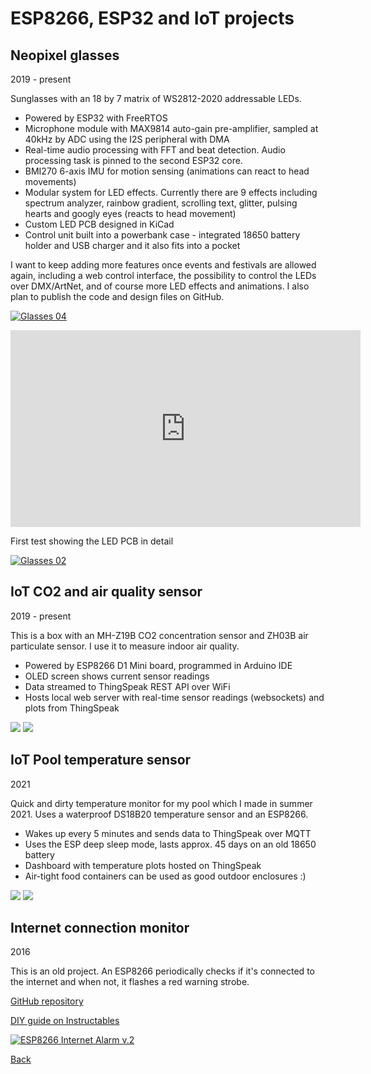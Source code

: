 # ESP8266, ESP32 and IoT projects


## Neopixel glasses
2019 - present

Sunglasses with an 18 by 7 matrix of WS2812-2020 addressable LEDs.
- Powered by ESP32 with FreeRTOS
- Microphone module with MAX9814 auto-gain pre-amplifier, sampled at 40kHz by ADC using the I2S peripheral with DMA
- Real-time audio processing with FFT and beat detection. Audio processing task is pinned to the second ESP32 core.
- BMI270 6-axis IMU for motion sensing (animations can react to head movements)
- Modular system for LED effects. Currently there are 9 effects including spectrum analyzer, rainbow gradient, scrolling text, glitter, pulsing hearts and googly eyes (reacts to head movement)
- Custom LED PCB designed in KiCad
- Control unit built into a powerbank case - integrated 18650 battery holder and USB charger and it also fits into a pocket

I want to keep adding more features once events and festivals are allowed again, including a web control interface, the possibility to control the LEDs over DMX/ArtNet, and of course more LED effects and animations. I also plan to publish the code and design files on GitHub.

[![Glasses 04](http://img.youtube.com/vi/gHiiCOIrOpQ/0.jpg)](https://www.youtube.com/watch?v=gHiiCOIrOpQ)

<iframe width="560" height="315" src="https://www.youtube.com/embed/gHiiCOIrOpQ" title="YouTube video player" frameborder="0" allow="accelerometer; autoplay; clipboard-write; encrypted-media; gyroscope; picture-in-picture" allowfullscreen></iframe>

First test showing the LED PCB in detail

[![Glasses 02](http://img.youtube.com/vi/k-fCb0Cq5mE/0.jpg)](https://www.youtube.com/watch?v=k-fCb0Cq5mE)


## IoT CO2 and air quality sensor
2019 - present

This is a box with an MH-Z19B CO2 concentration sensor and ZH03B air particulate sensor. I use it to measure indoor air quality.
- Powered by ESP8266 D1 Mini board, programmed in Arduino IDE
- OLED screen shows current sensor readings
- Data streamed to ThingSpeak REST API over WiFi
- Hosts local web server with real-time sensor readings (websockets) and plots from ThingSpeak

<img src="img/co2_sensor.jpg">

<img src="img/co2_screen.jpg">


## IoT Pool temperature sensor
2021

Quick and dirty temperature monitor for my pool which I made in summer 2021. Uses a waterproof DS18B20 temperature sensor and an ESP8266.
- Wakes up every 5 minutes and sends data to ThingSpeak over MQTT
- Uses the ESP deep sleep mode, lasts approx. 45 days on an old 18650 battery
- Dashboard with temperature plots hosted on ThingSpeak
- Air-tight food containers can be used as good outdoor enclosures :)

<img src="img/pooltemp1.jpg">

<img src="img/pooltemp_screen.jpg">


## Internet connection monitor
2016

This is an old project. An ESP8266 periodically checks if it's connected to the internet and when not, it flashes a red warning strobe.

[GitHub repository](https://github.com/3zuli/esp_internet_alarm)

[DIY guide on Instructables](https://www.instructables.com/ESP8266-Internet-Alarm/)

[![ESP8266 Internet Alarm v.2](http://img.youtube.com/vi/JE0zQ7cr_xE/0.jpg)](https://www.youtube.com/watch?v=JE0zQ7cr_xE)

[Back](https://3zuli.github.io/)